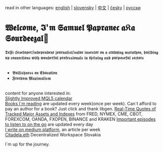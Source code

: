 read in other languages: [english]() | [slovensky]() | [中文]() | [česky]() | [русски]() 
# 𝖂𝖊𝖑𝖈𝖔𝖒𝖊, 𝕴'𝖒 𝕾𝖆𝖒𝖚𝖊𝖑 𝕻𝖆𝖕𝖗𝖆𝖓𝖊𝖈 𝖆𝔎𝖆 𝕾𝖔𝖚𝖗𝖉𝖊𝖊𝖟𝖆𝖑👋 
𝕯𝖊𝕱𝖎 d𝖊𝖛𝖊𝖑𝖔𝖕𝖊𝖗/𝖎𝖓𝖉𝖊𝖕𝖊𝖓𝖉𝖊𝖓𝖙 𝖏𝖔𝖚𝖗𝖓𝖆𝖑𝖎𝖘𝖙/𝖛𝖆𝖑𝖚𝖊 𝖎𝖓𝖛𝖊𝖘𝖙𝖔𝖗 𝖔𝖓 𝖆 𝖘𝖙𝖚𝖉𝖞𝖎𝖓𝖌 𝖒𝖆𝖗𝖆𝖙𝖍𝖔𝖓, 𝖇𝖚𝖎𝖑𝖉𝖎𝖓𝖌 𝖚𝖕 𝖈𝖔𝖓𝖓𝖊𝖈𝖙𝖎𝖔𝖓𝖘 𝖜𝖎𝖙𝖍 𝖜𝖔𝖓𝖉𝖊𝖗𝖋𝖚𝖑 𝖕𝖗𝖔𝖋𝖊𝖘𝖘𝖎𝖔𝖓𝖆𝖑𝖘 𝖎𝖓  𝖙𝖍𝖗𝖎𝖛𝖎𝖓𝖌 𝖆𝖓𝖉 𝖕𝖚𝖗𝖕𝖔𝖘𝖊𝖋𝖚𝖑
𝖘𝖊𝖈𝖙𝖔𝖗𝖘 <br>  <br>
  - 𝕭𝖚𝖑𝖑𝖎𝖘𝖍𝖓𝖊𝖘𝖘 𝖔𝖓 𝕰𝖉𝖚𝖈𝖆𝖙𝖎𝖔𝖓  <br>
  - 𝕱𝖗𝖊𝖊𝖉𝖔𝖒 𝕸𝖆𝖝𝖎𝖒𝖆𝖑𝖎𝖘𝖒   <br>
    <br>
 
content for anyone interested in:<br>
[Slightly Improved MQL5 calendar](https://samuelpapranec.github.io)    
[Books I´m reading](https://samuelpapranec.github.io/compact-gallery#fluid-gallery) are updated every week(once per week). Can´t afford to pay an author for a book? Just click and thank libgen. 
[Real-Time Quotes of Tracked Major Assets and Indexes](https://samuelpapranec.github.io/floor) from FRED, NYMEX, CME, CBOT, FOREXCOM, OANDA, FXOPEN, BINANCE and KRAKEN 
[Important episodes to listen to on the go](https://samuelpapranec.github.io/audio) are updated every day <br>
[I write on medium platform](https://medium.com/samuelPapranec), an article per week <br>
[Citadela.eth]() Decentralized Workspace Slovakia

I´m up for the journey.
